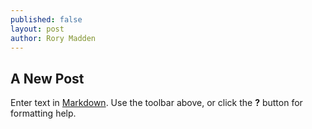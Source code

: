 ```yaml
---
published: false
layout: post
author: Rory Madden
---
```

## A New Post

Enter text in [Markdown](http://daringfireball.net/projects/markdown/). Use the toolbar above, or click the **?** button for formatting help.
